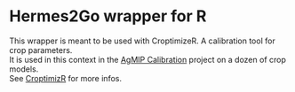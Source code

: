 # Hermes2Go wrapper for R

This wrapper is meant to be used with CroptimizeR. A calibration tool for crop parameters.  
It is used in this context in the [AgMIP Calibration](https://agmip.org/crop-model-calibration-3/) project on a dozen of crop models.  
See [CroptimizR](https://github.com/SticsRPacks/CroptimizR) for more infos.
